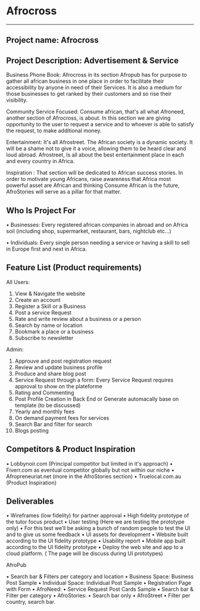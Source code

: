 # Afrocross
---

## Project name: Afrocross

## Project Description: Advertisement & Service

Business Phone Book: Afrocross in its section Afropub has for purpose to gather all african business in one place in order to facilitate their accessibility by anyone in need of their Services. It is also a medium for those businesses to get ranked by their customers and so rise their visibility.

Community Service Focused: Consume african, that's all what Afroneed, another section of Afrocross, is about. In this section we are giving opportunity to the user to request a service and to whoever is able to satisfy the request, to make additional money.

Entertainment: It's all Afrostreet. The African society is a dynamic society. It will be a shame not to give it a voice, allowing them to be heard clear and loud abroad. Afrostreet, Is all about the best entertainment place in each and every country in Africa.

Inspiration : That section will be dedicated to African success stories. In order to motivate young Africans, raise awareness that Africa most powerful asset are African and thinking Consume African is the future, AfroStories will serve as a pillar for that matter.

## Who Is Project For

• Businesses: Every registered african companies in abroad and on Africa soil  (including shop, supermarket, restaurant, bars, nightclub etc…)

• Individuals: Every single person needing a service or having a skill to sell in Europe first and next in Africa.


## Feature List (Product requirements)

All Users:

1. View & Navigate the website
2. Create an account
3. Register a Skill or a Business
4. Post a service Request
5. Rate and write review about a business or a person
6. Search by name or location
7. Bookmark a place or a business
8. Subscribe to newsletter

Admin:

1. Approuve and post registration request
2. Review and update business profile
3. Produce and share blog post
4. Service Request through a form: Every Service Request requires approval to show on the plateforme
5. Rating and Commenting
6. Post Profile Creation in Back End or Generate automacally base on template (to be discussed)
7. Yearly and monthly fees
8. On demand payment fees for services
9. Search Bar and filter for search
10. Blogs posting


## Competitors & Product Inspiration

• Lobbynoir.com (Principal competitor but limited in it's approach)
• Fiverr.com as eventual competitor globally but not within our niche
• Afropreneuriat.net (more in the AfroStories section)
• Truelocal.com.au (Product Inspiration)

## Deliverables

• Wireframes (low fidelity) for partner approval
• High fidelity prototype of the tutor focus product
• User testing (Here we are testing the prototype only)
• For this test we’ll be asking a bunch of random people to test the UI and to give us some feedback
• UI assets for development
• Website built according to the UI fidelity prototype
• Usability report
• Mobile app built according to the UI fidelity prototype 
• Deploy the web site and app to a cloud platform.
( The page will be discuss during UI prototypes)

AfroPub

• Search bar & Filters per category and location
• Business Space: Business Post Sample
• Individual Space: Individual Post Sample
• Registration Page with Form
• AfroNeed:
• Service Request Post Cards Sample
• Search bar & Filter per category
• AfroStories:
• Search bar only
• AfroStreet
• Filter per country, search bar.
